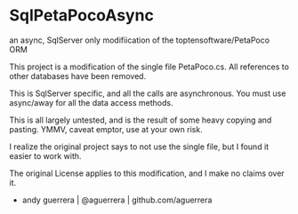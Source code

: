 SqlPetaPocoAsync
================

an async, SqlServer only modifiication of the toptensoftware/PetaPoco ORM


This project is a modification of the single file PetaPoco.cs. All references to other
databases have been removed.

This is SqlServer specific, and all the calls are asynchronous.  You must use
async/away for all the data access methods.

This is all largely untested, and is the result of some heavy copying and pasting.
YMMV, caveat emptor, use at your own risk.

I realize the original project says to not use the single file, but I found it easier 
to work with.

The original License applies to this modification, and I make no claims over it.

- andy guerrera |  @aguerrera | github.com/aguerrera

